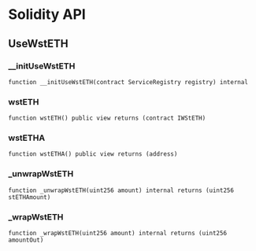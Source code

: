 # Solidity API

## UseWstETH

### __initUseWstETH

```solidity
function __initUseWstETH(contract ServiceRegistry registry) internal
```

### wstETH

```solidity
function wstETH() public view returns (contract IWStETH)
```

### wstETHA

```solidity
function wstETHA() public view returns (address)
```

### _unwrapWstETH

```solidity
function _unwrapWstETH(uint256 amount) internal returns (uint256 stETHAmount)
```

### _wrapWstETH

```solidity
function _wrapWstETH(uint256 amount) internal returns (uint256 amountOut)
```

